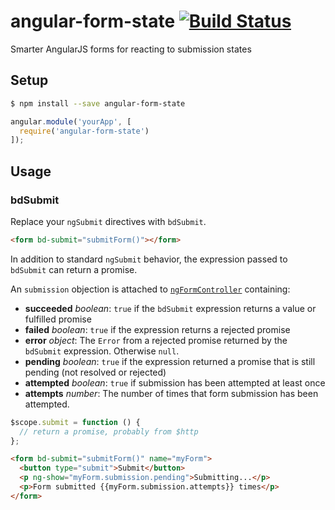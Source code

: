 angular-form-state [![Build Status](https://travis-ci.org/bendrucker/angular-form-state.svg?branch=master)](https://travis-ci.org/bendrucker/angular-form-state)
==================

Smarter AngularJS forms for reacting to submission states

## Setup

```bash
$ npm install --save angular-form-state
```
```js
angular.module('yourApp', [
  require('angular-form-state')
]);
```

## Usage

### bdSubmit

Replace your `ngSubmit` directives with `bdSubmit`. 

```html
<form bd-submit="submitForm()"></form>
```

In addition to standard `ngSubmit` behavior, the expression passed to `bdSubmit` can return a promise. 

An `submission` objection is attached to [`ngFormController`](https://docs.angularjs.org/api/ng/type/form.FormController) containing:
* **succeeded** *boolean*: `true` if the `bdSubmit` expression returns a value or fulfilled promise
* **failed** *boolean*: `true` if the expression returns a rejected promise
* **error** *object*: The `Error` from a rejected promise returned by the `bdSubmit` expression. Otherwise `null`.
* **pending** *boolean*: `true` if the expression returned a promise that is still pending (not resolved or rejected)
* **attempted** *boolean*: `true` if submission has been attempted at least once
* **attempts** *number*: The number of times that form submission has been attempted. 

```js
$scope.submit = function () {
  // return a promise, probably from $http
};
```
```html
<form bd-submit="submitForm()" name="myForm">
  <button type="submit">Submit</button>
  <p ng-show="myForm.submission.pending">Submitting...</p>
  <p>Form submitted {{myForm.submission.attempts}} times</p>
</form>
